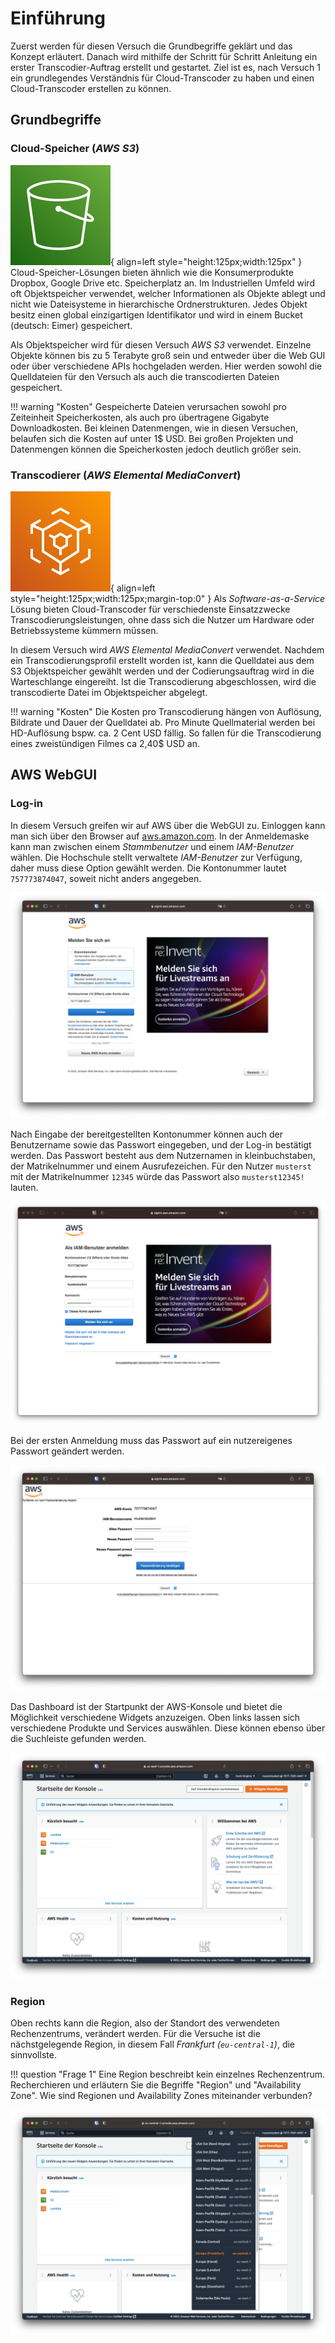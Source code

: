 # Einführung

Zuerst werden für diesen Versuch die Grundbegriffe geklärt und das Konzept erläutert. Danach wird mithilfe der Schritt für Schritt Anleitung ein erster Transcodier-Auftrag erstellt und gestartet. Ziel ist es, nach Versuch 1 ein grundlegendes Verständnis für Cloud-Transcoder zu haben und einen Cloud-Transcoder erstellen zu können.

## Grundbegriffe

### Cloud-Speicher (*AWS S3*)

![AWS S3 Logo](../assets/versuch1/aws_s3.svg){ align=left style="height:125px;width:125px" } Cloud-Speicher-Lösungen bieten ähnlich wie die Konsumerprodukte Dropbox, Google Drive etc. Speicherplatz an. Im Industriellen Umfeld wird oft Objektspeicher verwendet, welcher Informationen als Objekte ablegt und nicht wie Dateisysteme in hierarchische Ordnerstrukturen. Jedes Objekt besitz einen global einzigartigen Identifikator und wird in einem Bucket (deutsch: Eimer) gespeichert. 

Als Objektspeicher wird für diesen Versuch *AWS S3* verwendet. Einzelne Objekte können bis zu 5 Terabyte groß sein und entweder über die Web GUI oder über verschiedene APIs hochgeladen werden. Hier werden sowohl die Quelldateien für den Versuch als auch die transcodierten Dateien gespeichert.

!!! warning "Kosten"
    Gespeicherte Dateien verursachen sowohl pro Zeiteinheit Speicherkosten, als auch pro übertragene Gigabyte Downloadkosten. Bei kleinen Datenmengen, wie in diesen Versuchen, belaufen sich die Kosten auf unter 1$ USD. Bei großen Projekten und Datenmengen können die Speicherkosten jedoch deutlich größer sein.

### Transcodierer (*AWS Elemental MediaConvert*)

![AWS Elemental Mediaconvert Logo](../assets/versuch1/aws_elemental_mediaconvert.svg){ align=left style="height:125px;width:125px;margin-top:0" } Als *Software-as-a-Service* Lösung bieten Cloud-Transcoder für verschiedenste Einsatzzwecke Transcodierungsleistungen, ohne dass sich die Nutzer um Hardware oder Betriebssysteme kümmern müssen.

In diesem Versuch wird *AWS Elemental MediaConvert* verwendet. Nachdem ein Transcodierungsprofil erstellt worden ist, kann die Quelldatei aus dem S3 Objektspeicher gewählt werden und der Codierungsauftrag wird in die Warteschlange eingereiht. Ist die Transcodierung abgeschlossen, wird die transcodierte Datei im Objektspeicher abgelegt.

!!! warning "Kosten"
    Die Kosten pro Transcodierung hängen von Auflösung, Bildrate und Dauer der Quelldatei ab. Pro Minute Quellmaterial werden bei HD-Auflösung bspw. ca. 2 Cent USD fällig. So fallen für die Transcodierung eines zweistündigen Filmes ca 2,40$ USD an.

## AWS WebGUI

### Log-in

In diesem Versuch greifen wir auf AWS über die WebGUI zu. Einloggen kann man sich über den Browser auf [aws.amazon.com](https://aws.amazon.com/de/). In der Anmeldemaske kann man zwischen einem *Stammbenutzer* und einem *IAM-Benutzer* wählen. Die Hochschule stellt verwaltete *IAM-Benutzer* zur Verfügung, daher muss diese Option gewählt werden. Die Kontonummer lautet `757773874047`, soweit nicht anders angegeben.

![AWS Login Maske](../assets/versuch1/aws_login_01.png)

Nach Eingabe der bereitgestellten Kontonummer können auch der Benutzername sowie das Passwort eingegeben, und der Log-in bestätigt werden. Das Passwort besteht aus dem Nutzernamen in kleinbuchstaben, der Matrikelnummer und einem Ausrufezeichen. Für den Nutzer `musterst` mit der Matrikelnummer `12345` würde das Passwort also `musterst12345!` lauten.

![AWS Login Maske](../assets/versuch1/aws_login_02.png)

Bei der ersten Anmeldung muss das Passwort auf ein nutzereigenes Passwort geändert werden.

![AWS Password Ändern](../assets/versuch1/aws_password_change.png)

Das Dashboard ist der Startpunkt der AWS-Konsole und bietet die Möglichkeit verschiedene Widgets anzuzeigen. Oben links lassen sich verschiedene Produkte und Services auswählen. Diese können ebenso über die Suchleiste gefunden werden. 

![AWS WebGUI](../assets/versuch1/aws_dashboard.png)

### Region

Oben rechts kann die Region, also der Standort des verwendeten Rechenzentrums, verändert werden. Für die Versuche ist die nächstgelegende Region, in diesem Fall *Frankfurt (`eu-central-1`)*, die sinnvollste.

!!! question "Frage 1"
    Eine Region beschreibt kein einzelnes Rechenzentrum. Recherchieren und erläutern Sie die Begriffe "Region" und "Availability Zone". Wie sind Regionen und Availability Zones miteinander verbunden?

![AWS Region Setting](../assets/versuch1/aws_region.png)